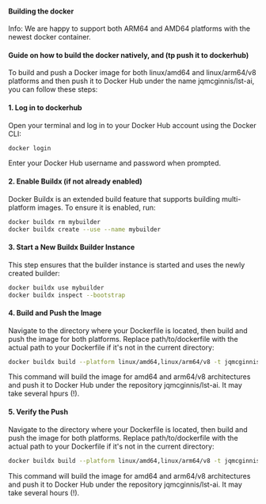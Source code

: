 #### Building the docker

Info: We are happy to support both ARM64 and AMD64 platforms with the newest docker container.

#### Guide on how to build the docker natively, and (tp push it to dockerhub)

To build and push a Docker image for both linux/amd64 and linux/arm64/v8 platforms and then push it to Docker Hub under the name jqmcginnis/lst-ai, you can follow these steps:

#### 1. Log in to dockerhub

Open your terminal and log in to your Docker Hub account using the Docker CLI:

```bash
docker login
```
Enter your Docker Hub username and password when prompted.

#### 2. Enable Buildx (if not already enabled)

Docker Buildx is an extended build feature that supports building multi-platform images. To ensure it is enabled, run:

```bash
docker buildx rm mybuilder
docker buildx create --use --name mybuilder
```

#### 3. Start a New Buildx Builder Instance

This step ensures that the builder instance is started and uses the newly created builder:

```bash
docker buildx use mybuilder
docker buildx inspect --bootstrap
```

#### 4. Build and Push the Image

Navigate to the directory where your Dockerfile is located, then build and push the image for both platforms. Replace path/to/dockerfile with the actual path to your Dockerfile if it's not in the current directory:

```bash
docker buildx build --platform linux/amd64,linux/arm64/v8 -t jqmcginnis/lst-ai:v1.1.0 --push --build-arg BUILD_JOBS=8 .
```
This command will build the image for amd64 and arm64/v8 architectures and push it to Docker Hub under the repository jqmcginnis/lst-ai. It may take several hpurs (!).

#### 5. Verify the Push

Navigate to the directory where your Dockerfile is located, then build and push the image for both platforms. Replace path/to/dockerfile with the actual path to your Dockerfile if it's not in the current directory:

```bash
docker buildx build --platform linux/amd64,linux/arm64/v8 -t jqmcginnis/lst-ai:v1.1.0 --push .
```
This command will build the image for amd64 and arm64/v8 architectures and push it to Docker Hub under the repository jqmcginnis/lst-ai. It may take several hours (!).
